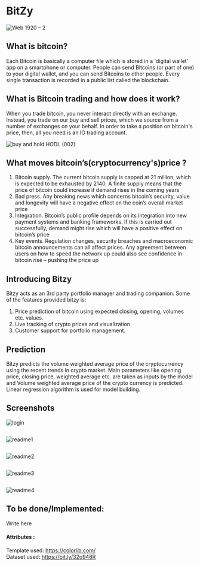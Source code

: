 # BitZy

![Web 1920 – 2](https://user-images.githubusercontent.com/42151354/98458614-973d2d00-21b8-11eb-9184-cebf1be7e5d4.png)

## What is bitcoin?
Each Bitcoin is basically a computer file which is stored in a 'digital wallet' app on a smartphone or computer. People can send Bitcoins (or part of one) to your digital wallet, and you can send Bitcoins to other people. Every single transaction is recorded in a public list called the blockchain.

## What is Bitcoin trading and how does it work?
When you trade bitcoin, you never interact directly with an exchange. Instead, you trade on our buy and sell prices, which we source from a number of exchanges on your behalf. In order to take a position on bitcoin's price, then, all you need is an IG trading account.

![buy and hold HODL (002)](https://user-images.githubusercontent.com/42151354/98458627-d8354180-21b8-11eb-889a-d10b34392d06.png)

## What moves bitcoin’s(cryptocurrency's)price ?
1. Bitcoin supply. The current bitcoin supply is capped at 21 million, which is expected to be exhausted by 2140. A finite supply means that the price of bitcoin could increase if demand rises in the coming years
2. Bad press. Any breaking news which concerns bitcoin’s security, value and longevity will have a negative effect on the coin’s overall market price
3. Integration. Bitcoin’s public profile depends on its integration into new payment systems and banking frameworks. If this is carried out successfully, demand might rise which will have a positive effect on bitcoin’s price
4. Key events. Regulation changes, security breaches and macroeconomic bitcoin announcements can all affect prices. Any agreement between users on how to speed the network up could also see confidence in bitcoin rise – pushing the price up

## Introducing Bitzy 
Bitzy acts as an 3rd party portfolio manager and trading companion. Some of the features provided bitzy is:
1. Price prediction of bitcoin using expected closing, opening, volumes etc. values.
2. Live tracking of crypto prices and visualization.
3. Customer support for portfolio management.

## Prediction
Bitzy predicts the volume weighted average price of the cryptocurrency using the recent trends in crypto market. Main parameters like opening price, closing price, weighted average etc. are taken as inputs by the model and Volume weighted average price of the crypto currency is predicted.
Linear regression algorithm is used for model building.

## Screenshots
![login](https://user-images.githubusercontent.com/60286610/99188325-6e510500-2781-11eb-962a-7aea70d8122f.jpg)
<pre>
</pre>
![readme1](https://user-images.githubusercontent.com/60286610/98439020-a23e8180-2114-11eb-8050-0ccc1e6a070b.jpg)
<pre>
</pre>
![readme2](https://user-images.githubusercontent.com/60286610/98439031-bf735000-2114-11eb-92b2-33572b7580eb.jpg)
<pre>
</pre>
![readme3](https://user-images.githubusercontent.com/60286610/98439033-c5693100-2114-11eb-943e-081acf963eac.jpg)
<pre>
</pre>
![readme4](https://user-images.githubusercontent.com/60286610/98439036-ca2de500-2114-11eb-8486-2425ddd3b2c2.jpg)


## To be done/Implemented:
Write here


#### Attributes :
Template used: https://colorlib.com/<br>
Dataset used: https://bit.ly/32o948R

